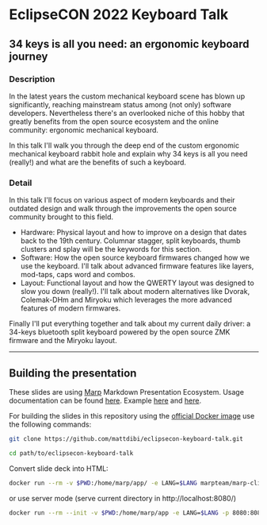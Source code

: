 # EclipseCON 2022 Keyboard Talk

## 34 keys is all you need: an ergonomic keyboard journey

### Description

In the latest years the custom mechanical keyboard scene has blown up significantly, reaching mainstream status among (not only) software developers. Nevertheless there's an overlooked niche of this hobby that greatly benefits from the open source ecosystem and the online community: ergonomic mechanical keyboard.

In this talk I'll walk you through the deep end of the custom ergonomic mechanical keyboard rabbit hole and explain why 34 keys is all you need (really!) and what are the benefits of such a keyboard.

### Detail

In this talk I'll focus on various aspect of modern keyboards and their outdated design and walk through the improvements the open source community brought to this field.

- Hardware: Physical layout and how to improve on a design that dates back to the 19th century. Columnar stagger, split keyboards, thumb clusters and splay will be the keywords for this section.
- Software: How the open source keyboard firmwares changed how we use the keyboard. I'll talk about advanced firmware features like layers, mod-taps, caps word and combos.
- Layout: Functional layout and how the QWERTY layout was designed to slow you down (really!). I'll talk about modern alternatives like Dvorak, Colemak-DHm and Miryoku which leverages the more advanced features of modern firmwares.

Finally I'll put everything together and talk about my current daily driver: a 34-keys bluetooth split keyboard powered by the open source ZMK firmware and the Miryoku layout.

---

## Building the presentation

These slides are using [Marp](https://marp.app/) Markdown Presentation Ecosystem. Usage documentation can be found [here](https://marpit.marp.app/). Example [here](https://speakerdeck.com/yhatt/marp-basic-example?slide=20) and [here](https://raw.githubusercontent.com/hahnec/marp-recipes/master/marp_recipes.pdf).

For building the slides in this repository using the [official Docker image](https://hub.docker.com/r/marpteam/marp-cli/) use the following commands:

```bash
git clone https://github.com/mattdibi/eclipsecon-keyboard-talk.git
```

```bash
cd path/to/eclipsecon-keyboard-talk
```

Convert slide deck into HTML:

```bash
docker run --rm -v $PWD:/home/marp/app/ -e LANG=$LANG marpteam/marp-cli --bespoke.transition --bespoke.progress --preview slides.md
```

or use server mode (serve current directory in http://localhost:8080/)

```bash
docker run --rm --init -v $PWD:/home/marp/app -e LANG=$LANG -p 8080:8080 -p 37717:37717 marpteam/marp-cli --bespoke.transition --bespoke.progress -s .
```
